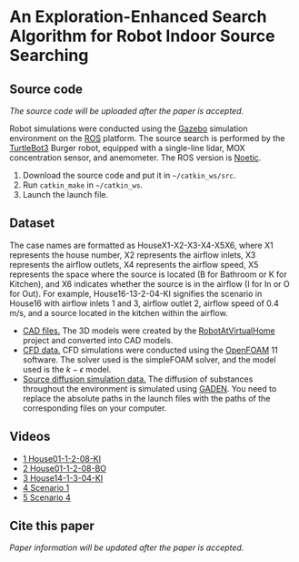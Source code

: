 # An Exploration-Enhanced Search Algorithm for Robot Indoor Source Searching

## Source code

*The source code will be uploaded after the paper is accepted.*

Robot simulations were conducted using the [Gazebo](https://gazebosim.org/home) simulation environment on the [ROS](https://www.ros.org/) platform. The source search is performed by the [TurtleBot3](https://emanual.robotis.com/docs/en/platform/turtlebot3/overview/) Burger robot, equipped with a single-line lidar, MOX concentration sensor, and anemometer. The ROS version is [Noetic](https://wiki.ros.org/noetic).

1. Download the source code and put it in `~/catkin_ws/src`.
2. Run `catkin_make` in `~/catkin_ws`.
3. Launch the launch file.

## Dataset

The case names are formatted as HouseX1-X2-X3-X4-X5X6, where X1 represents the house number, X2 represents the airflow inlets, X3 represents the airflow outlets, X4 represents the airflow speed, X5 represents the space where the source is located (B for Bathroom or K for Kitchen), and X6 indicates whether the source is in the airflow (I for In or O for Out). For example, House16-13-2-04-KI signifies the scenario in House16 with airflow inlets 1 and 3, airflow outlet 2, airflow speed of 0.4 m/s, and a source located in the kitchen within the airflow.

- [CAD files.](https://huggingface.co/datasets/WangHaaa/SourceSearchingDatasetCAD) The 3D models were created by the [RobotAtVirtualHome](https://github.com/DavidFernandezChaves/RobotAtVirtualHome) project and converted into CAD models.
- [CFD data.](https://huggingface.co/datasets/WangHaaa/SourceSearchingDatasetCFD) CFD simulations were conducted using the [OpenFOAM](https://openfoam.org/) 11 software. The solver used is the simpleFOAM solver, and the model used is the $k-\epsilon$ model.
- [Source diffusion simulation data.](https://huggingface.co/datasets/WangHaaa/SourceSearchingDatasetGADEN) The diffusion of substances throughout the environment is simulated using [GADEN](https://github.com/MAPIRlab/gaden). You need to replace the absolute paths in the launch files with the paths of the corresponding files on your computer.

## Videos

- [1 House01-1-2-08-KI](https://youtu.be/3SqdmiUk0OE)
- [2 House01-1-2-08-BO](https://youtu.be/NEAkdBrY6AU)
- [3 House14-1-3-04-KI](https://youtu.be/8pUgce2rRew)
- [4 Scenario 1](https://youtu.be/WWvrSr8OD-Q)
- [5 Scenario 4](https://youtu.be/82lw_Nb8ELA)

## Cite this paper

*Paper information will be updated after the paper is accepted.*
